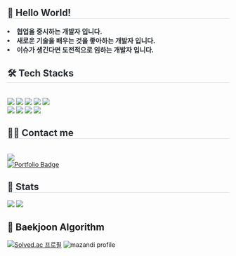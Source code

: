 <div style="text-align: left;"> 
    <h2 style="border-bottom: 1px solid #d8dee4; color: #282d33;"> 💬 Hello World! </h2>  
    <div style="font-weight: 700; font-size: 15px; text-align: left; color: #282d33;"> <li> 협업을 중시하는 개발자 입니다.</li><li> 새로운 기술을 배우는 것을 좋아하는 개발자 입니다.</li><li> 이슈가 생긴다면 도전적으로 임하는 개발자 입니다. </div> 
    </div>
    <div style="text-align: left;">
    <h2 style="border-bottom: 1px solid #d8dee4; color: #282d33;"> 🛠️ Tech Stacks </h2> <br> 
    <div style="margin: ; text-align: left;" "text-align: left;"> <img src="https://img.shields.io/badge/Amazon AWS-232F3E?style=flat&logo=Amazon AWS&logoColor=white">
          <img src="https://img.shields.io/badge/Github-181717?style=flat&logo=Github&logoColor=white">
          <img src="https://img.shields.io/badge/Java-007396?style=flat&logo=Java&logoColor=white">
          <img src="https://img.shields.io/badge/MySQL-4479A1?style=flat&logo=MySQL&logoColor=white">
          <img src="https://img.shields.io/badge/React-61DAFB?style=flat&logo=React&logoColor=white">
          <br/><img src="https://img.shields.io/badge/Redux-764ABC?style=flat&logo=Redux&logoColor=white">
          <img src="https://img.shields.io/badge/Spring Boot-6DB33F?style=flat&logo=Spring Boot&logoColor=white">
          <img src="https://img.shields.io/badge/Vercel-000000?style=flat&logo=Vercel&logoColor=white">
          <img src="https://img.shields.io/badge/Spring-6DB33F?style=flat&logo=Spring&logoColor=white">
          </div>
    </div>
    <div style="text-align: left;">
    <h2 style="border-bottom: 1px solid #d8dee4; color: #282d33;"> 🧑‍💻 Contact me </h2> <br> 
    <div style="text-align: left;"> 
          </div> 
    <div style="text-align: left;"> <a href="https://hits.seeyoufarm.com"> <img src="https://hits.seeyoufarm.com/api/count/incr/badge.svg?url=https%3A%2F%2Fgithub.com%2FLSe-Yeong%2F&count_bg=%23000000&title_bg=%23000000&icon=github.svg&icon_color=%23FFFFFF&title=GitHub&edge_flat=false"/></a>
       </div>
       <a href="https://portfolio-git-main-leeseyeongs-projects.vercel.app">
    <img src="https://img.shields.io/badge/포트폴리오-바로가기-blue?style=flat" alt="Portfolio Badge"/>
    </a>
    </div>
    <div style="text-align: left;"> 
    <h2 style="border-bottom: 1px solid #d8dee4; color: #282d33;"> 🏅 Stats </h2> <div style="text-align: left;"> <img src="https://github-readme-stats.vercel.app/api?username=LSe-Yeong&bg_color=180,ffffff,00000000&title_color=000000&text_color=000000"
         /> <img src="https://github-readme-stats.vercel.app/api/top-langs/?username=LSe-Yeong&layout=compact&bg_color=180,ffffff,00000000&title_color=000000&text_color=000000"
           /> </div> 
    </div>

## 🌱 Baekjoon Algorithm
[![Solved.ac
프로필](http://mazassumnida.wtf/api/v2/generate_badge?boj=lyy1379)](https://solved.ac/lyy1379)
![mazandi profile](http://mazandi.herokuapp.com/api?handle=lyy1379&theme=warm)


<!--
**LSe-Yeong/Lse-Yeong** is a ✨ _special_ ✨ repository because its `README.md` (this file) appears on your GitHub profile.

Here are some ideas to get you started:

- 🔭 I’m currently working on ...
- 🌱 I’m currently learning ...
- 👯 I’m looking to collaborate on ...
- 🤔 I’m looking for help with ...
- 💬 Ask me about ...
- 📫 How to reach me: ...
- 😄 Pronouns: ...
- ⚡ Fun fact: ...
-->
